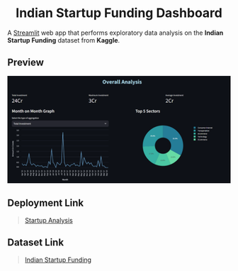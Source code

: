 <h1 align="center">Indian Startup Funding Dashboard</h1>

<p align="center">
  
A [Streamlit](https://streamlit.io/) web app that performs exploratory data analysis on the **Indian Startup Funding** dataset from **Kaggle**.

</p>

## Preview

![Overall Analysis](resources/oass.png)

## Deployment Link

> [Startup Analysis](https://startup-dashboard-q7x5h9fmtdyuxmd5ivkkns.streamlit.app/)

## Dataset Link

> [Indian Startup Funding](https://www.kaggle.com/datasets/sudalairajkumar/indian-startup-funding)
